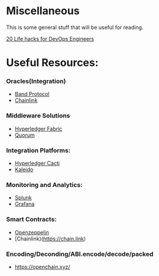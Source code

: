 # Miscellaneous
This is some general stuff that will be useful for reading.

[20 Life hacks for DevOps Engineers](https://dev.to/glasskube/20-life-hacks-for-devops-engineers-3dn7?context=digest)


# Useful Resources:

### Oracles(Integration)
  - [Band Protocol](https://www.bandprotocol.com/)
  - [Chainlink](https://chain.link/)

### Middleware Solutions
  - [Hyperledger Fabric](https://www.hyperledger.org/projects/fabric)
  - [Quorum](https://www.kaleido.io/blockchain-platform/quorum)
### Integration Platforms:
  - [Hyperledger Cacti](https://www.hyperledger.org/)
  - [Kaleido](https://www.kaleido.io/)

### Monitoring and Analytics:
  - [Splunk](https://www.splunk.com)
  - [Grafana](https://grafana.com/)

### Smart Contracts:
  - [Openzeppelin](https://www.openzeppelin.com/)
  - [Chainlink)(https://chain.link)

### Encoding/Deconding/ABI.encode/decode/packed
  - https://openchain.xyz/
